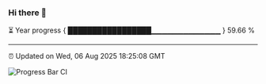 ### Hi there 👋

⏳ Year progress { █████████████████▁▁▁▁▁▁▁▁▁▁▁▁▁ } 59.66 %

---

⏰ Updated on Wed, 06 Aug 2025 18:25:08 GMT

![Progress Bar CI](https://github.com/liununu/liununu/workflows/Progress%20Bar%20CI/badge.svg)
